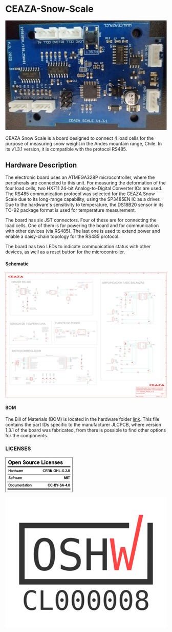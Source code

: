 # CEAZA-Snow-Scale
![Board Front](03.Photos/CEAZA_SNOWSCALE_V1.3_FRONT.jpeg)  

CEAZA Snow Scale is a board designed to connect 4 load cells for the purpose of measuring snow weight in the Andes mountain range, Chile. In its v1.3.1 version, it is compatible with the protocol RS485. 


## Hardware Description

The electronic board uses an ATMEGA328P microcontroller, where the peripherals are connected to this unit. For measuring the deformation of the four load cells, two HX711 24-bit Analog-to-Digital Converter ICs are used. The RS485 communication protocol was selected for the CEAZA Snow Scale due to its long-range capability, using the SP3485EN IC as a driver. Due to the hardware's sensitivity to temperature, the DS18B20 sensor in its TO-92 package format is used for temperature measurement. 

The board has six JST connectors. Four of these are for connecting the load cells. One of them is for powering the board and for communication with other devices (via RS485). The last one is used to extend power and enable a daisy-chain topology for the RS485 protocol.

The board has two LEDs to indicate communication status with other devices, as well as a reset button for the microcontroller.

#### Schematic

![Schematic](01.Hardware/01.CAD_files/schematic_scale.png)  

#### BOM

The Bill of Materials (BOM) is located in the hardware folder [link](01.Hardware/02.BOM/BOM_CEAZA_SNOW_SCALE_V1.3.xls). This file contains the part IDs specific to the manufacturer JLCPCB, where version 1.3.1 of the board was fabricated, from there is possible to find other options for the components.

### LICENSES
 ![Licenses_open](04.Licenses/oshw_OpenSourceLicenses.jpg)

 ![Licenses_oshwa](04.Licenses/certification-mark-CL000008-stacked.png)    
